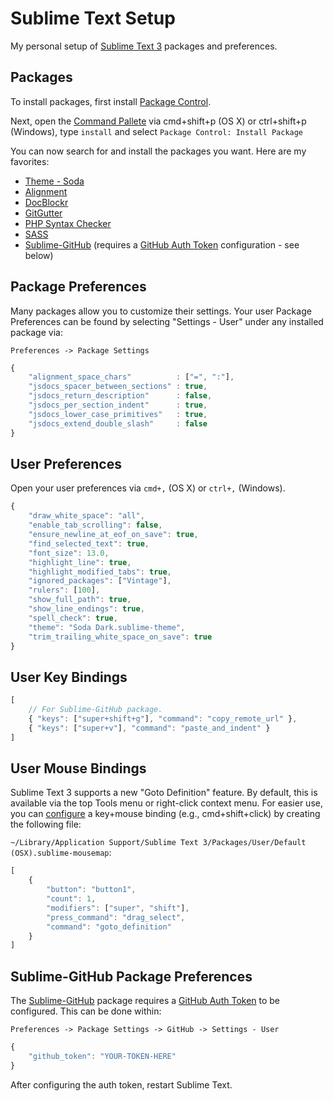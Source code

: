 # Sublime Text Setup

My personal setup of [Sublime Text 3](http://www.sublimetext.com/3) packages and preferences.

## Packages

To install packages, first install [Package Control](https://sublime.wbond.net/installation).

Next, open the [Command Pallete](https://sublime.wbond.net/docs/usage) via cmd+shift+p (OS X) or ctrl+shift+p (Windows), type ```install``` and select ```Package Control: Install Package```

You can now search for and install the packages you want.  Here are my favorites:

* [Theme - Soda](https://github.com/buymeasoda/soda-theme)
* [Alignment](https://github.com/wbond/sublime_alignment)
* [DocBlockr](https://github.com/spadgos/sublime-jsdocs)
* [GitGutter](https://github.com/jisaacks/GitGutter)
* [PHP Syntax Checker](https://github.com/naomichi-y/php_syntax_checker)
* [SASS](https://github.com/nathos/sass-textmate-bundle)
* [Sublime-GitHub](https://github.com/bgreenlee/sublime-github) (requires a [GitHub Auth Token](https://github.com/settings/applications) configuration - see below)

## Package Preferences

Many packages allow you to customize their settings.  Your user Package Preferences can be found by selecting "Settings - User" under any installed package via:

```Preferences -> Package Settings```

```javascript
{
	"alignment_space_chars"          : ["=", ":"],
	"jsdocs_spacer_between_sections" : true,
	"jsdocs_return_description"      : false,
	"jsdocs_per_section_indent"      : true,
	"jsdocs_lower_case_primitives"   : true,
	"jsdocs_extend_double_slash"     : false
}
```

## User Preferences

Open your user preferences via `cmd+,` (OS X) or `ctrl+,` (Windows).

```javascript
{
    "draw_white_space": "all",
    "enable_tab_scrolling": false,
    "ensure_newline_at_eof_on_save": true,
    "find_selected_text": true,
    "font_size": 13.0,
    "highlight_line": true,
    "highlight_modified_tabs": true,
    "ignored_packages": ["Vintage"],
    "rulers": [100],
    "show_full_path": true,
    "show_line_endings": true,
    "spell_check": true,
    "theme": "Soda Dark.sublime-theme",
    "trim_trailing_white_space_on_save": true
}
```

## User Key Bindings

```javascript
[
    // For Sublime-GitHub package.
    { "keys": ["super+shift+g"], "command": "copy_remote_url" },
    { "keys": ["super+v"], "command": "paste_and_indent" }
]
```

## User Mouse Bindings

Sublime Text 3 supports a new "Goto Definition" feature. By default, this is available via the top Tools menu or right-click context menu. For easier use, you can [configure](http://stackoverflow.com/a/17046826) a key+mouse binding (e.g., cmd+shift+click) by creating the following file:

`~/Library/Application Support/Sublime Text 3/Packages/User/Default (OSX).sublime-mousemap`:
```javascript
[
    {
        "button": "button1",
        "count": 1,
        "modifiers": ["super", "shift"],
        "press_command": "drag_select",
        "command": "goto_definition"
    }
]
```

## Sublime-GitHub Package Preferences

The [Sublime-GitHub](https://github.com/bgreenlee/sublime-github) package requires a [GitHub Auth Token](https://github.com/settings/applications) to be configured. This can be done within:

```Preferences -> Package Settings -> GitHub -> Settings - User```

```javascript
{
    "github_token": "YOUR-TOKEN-HERE"
}
```

After configuring the auth token, restart Sublime Text.
